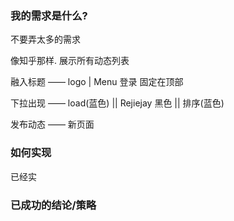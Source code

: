 	

### 我的需求是什么?

不要弄太多的需求


像知乎那样. 展示所有动态列表


融入标题
—— logo | Menu  登录 固定在顶部


下拉出现
—— load(蓝色) ||  Rejiejay 黑色  || 排序(蓝色)


发布动态
—— 新页面




### 如何实现

已经实


### 已成功的结论/策略



